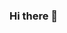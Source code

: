 ### Hi there 👋

<!--
**tharsis-soares/tharsis-soares** is a ✨ _special_ ✨ repository because its `README.md` (this file) appears on your GitHub profile.

Here are some ideas to get you started:

- 🔭 I’m currently working on ...
- 🌱 I’m currently learning ...
- 👯 I’m looking to collaborate on ...
- 🤔 I’m looking for help with ...
- 💬 Ask me about ...
- 📫 How to reach me: ...
- 😄 Pronouns: ...
- ⚡ Fun fact: ...
-->

<!--(Foto de <a href="https://unsplash.com/pt-br/@moritz_photography?utm_source=unsplash&utm_medium=referral&utm_content=creditCopyText">Moritz Kindler</a> na <a href="https://unsplash.com/pt-br/fotografias/G66K_ERZRhM?utm_source=unsplash&utm_medium=referral&utm_content=creditCopyText">Unsplash</a>
  )-->

  
